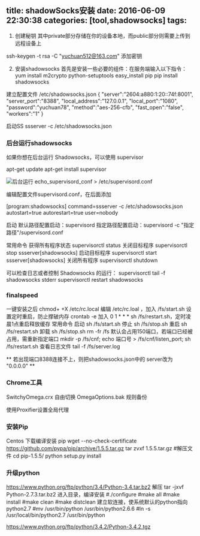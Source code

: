 title: shadowSocks安装
date: 2016-06-09 22:30:38
categories: [tool,shadowsocks]
tags:
---
1. 创建秘钥
其中private部分存储在你的设备本地，而public部分则需要上传到远程设备上

ssh-keygen -t rsa -C "yuchuan512@163.com"  添加密钥

2. 安装shadowsocks
首先是安装一些必要的组件：在服务端输入以下指令：
yum install m2crypto python-setuptools
easy_install pip
pip install shadowsocks

建立配置文件
/etc/shadowsocks.json
{
"server":"2604:a880:1:20::74f:8001",
"server_port":"8388",
"local_address":"127.0.0.1",
"local_port":"1080",
"password":"yuchuan78",
"method":"aes-256-cfb",
"fast_open":"false",
"workers":"1"
}

启动SS
ssserver -c /etc/shadowsocks.json

### 后台运行shadowsocks
如果你想在后台运行 Shadowsocks，可以使用 supervisor

apt-get update
apt-get install supervisor

![后台运行 ](https://github.com/clowwindy/shadowsocks/wiki/%E7%94%A8-Supervisor-%E8%BF%90%E8%A1%8C-Shadowsocks/a3a5d48dbe0e82a7b9b0836c3678230c8be457bd)
echo_supervisord_conf > /etc/supervisord.conf

编辑配置文件supervisord.conf，在后面添加

[program:shadowsocks]
command=ssserver -c /etc/shadowsocks.json
autostart=true
autorestart=true
user=nobody

启动
默认路径配置启动：supervisord
指定路径配置启动：supervisord -c "指定路径"/supervisord.conf

常用命令
获得所有程序状态 supervisorctl status
关闭目标程序 supervisorctl stop ssserver[shadowsocks]
启动目标程序 supervisorctl start ssserver[shadowsocks]
关闭所有程序 supervisorctl shutdown

可以检查日志或者控制 Shadowsocks 的运行：
supervisorctl tail -f shadowsocks stderr
supervisorctl restart shadowsocks

### finalspeed
一键安装之后
chmod+  +X /etc/rc.local 编辑 /etc/rc.loal ，加入 /fs/start.sh
设置定时重启，防止撑破内存
crontab -e 加入
0 1 * * * sh /fs/restart.sh，定时凌晨1点重启释放缓存
常用命令
启动   sh /fs/start.sh
停止   sh /fs/stop.sh
重启   sh /fs/restart.sh
卸载   sh /fs/stop.sh   rm -fr /fs
默认会占用150端口，若端口已经被占用，需重新指定端口
mkdir -p /fs/cnf; echo 端口号 > /fs/cnf/listen_port; sh /fs/restart.sh
查看日志文件   tail -f  /fs/server.log





** 若出现端口8388连接不上，则把shadowsocks.json中的 server改为 "0.0.0.0" **

### Chrome工具
SwitchyOmega.crx  自由切换
OmegaOptions.bak  规则备份

使用Proxifier设置全局代理


### 安装Pip
Centos 下载编译安装 pip
wget --no-check-certificate https://github.com/pypa/pip/archive/1.5.5.tar.gz
tar zvxf 1.5.5.tar.gz    #解压文件
cd pip-1.5.5/
python setup.py install

### 升级python
https://www.python.org/ftp/python/3.4/Python-3.4.tar.bz2
解压
tar -jxvf Python-2.7.3.tar.bz2
进入目录，编译安装
#./configure
#make all
#make install
#make clean
#make distclean
建立软连接，使系统默认的python指向python2.7
#mv /usr/bin/python /usr/bin/python2.6.6
#ln -s /usr/local/bin/python2.7 /usr/bin/python


https://www.python.org/ftp/python/3.4.2/Python-3.4.2.tgz

